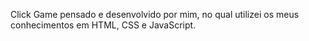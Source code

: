 Click Game pensado e desenvolvido por mim, no qual utilizei os meus conhecimentos em HTML, CSS e JavaScript.
